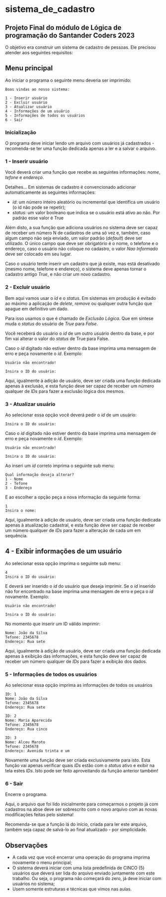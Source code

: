 # sistema_de_cadastro
## Projeto Final do módulo de Lógica de programação do Santander Coders 2023

O objetivo era construir um sistema de cadastro de pessoas. Ele precisou atender aos seguintes requisitos:


## Menu principal
Ao iniciar o programa o seguinte menu deveria ser imprimido:

```
Boas vindas ao nosso sistema:

1 - Inserir usuário
2 - Excluir usuário
3 - Atualizar usuário
4 - Informações de um usuário
5 - Informações de todos os usuários
6 - Sair

```

### Inicialização

O programa deve iniciar lendo um arquivo com usuários já cadastrados - recomenda-se ter uma função dedicada apenas a ler e a salvar o arquivo.

### 1 - Inserir usuário
Você deverá criar uma função que recebe as seguintes informações: _nome_, _tefone_ e _endereço_.

Detalhes... Em sistemas de cadastro é convencionado adicionar automaticamente as seguintes informações:
- _id_: um número inteiro aleatório ou incremental que identifica um usuário (o id não pode se repetir);
- _status_: um valor booleano que indica se o usuário está ativo ao não. Por padrão esse valor é True

Além disto, a sua função que adiciona usuários no sistema deve ser capaz de receber um número N de cadastros de uma só vez e, também, caso algum campo não seja enviado, um valor padrão (*default*) deve ser utilizado. O único campo que deve ser obrigatório é o nome, o telefone e o endereço, caso o usuário não coloque no cadastro, o valor *Nao Informado* deve ser colocado em seu lugar.

Caso o usuário tente inserir um cadastro que já existe, mas está desativado (mesmo nome, telefone e endereço), o sistema deve apenas tornar o cadastro antigo *True*, e não criar um novo cadastro.

### 2 - Excluir usuário
Bem aqui vamos usar o _id_ e o _status_. Em sistemas em produção é evitado ao máximo a aplicação de *delete*, *remove* ou qualquer outra função que apague em definitivo um dado. 

Para isso usamos o que é chamado de _Exclusão Lógica_. Que em síntese muda o _status_ do usuário de *True* para *False*.

Você receberá do usuário o _id_ de um outro usuário dentro da base, e por fim vai alterar o valor do _status_ de True para False.

Caso o _id_ digitado não estiver dentro da base imprima uma mensagem de erro e peça novamente o _id_. Exemplo:
```
Usuário não encontrado!

Insira o ID do usuário:
```

Aqui, igualmente à adição de usuário, deve ser criada uma função dedicada apenas à exclusão, e esta função deve ser capaz de receber um número qualquer de *IDs* para fazer a exclusão lógica dos mesmos.

### 3 - Atualizar usuário
Ao selecionar essa opção você deverá pedir o _id_ de um usuário:

```
Insira o ID do usuário:
```

Caso o _id_ digitado não estiver dentro da base imprima uma mensagem de erro e peça novamente o _id_. Exemplo:
```
Usuário não encontrado!

Insira o ID do usuário:
```

Ao inseri um _id_ correto imprima o seguinte sub menu:
```
Qual informação deseja alterar?
1 - Nome
2 - Tefone
3 - Endereço
```
E ao escolher a opção peça a nova informação da seguinte forma:

```
1
Insira o nome:
```

Aqui, igualmente à adição de usuário, deve ser criada uma função dedicada apenas à atualização cadastral, e esta função deve ser capaz de receber um número qualquer de *IDs* para fazer a alteração de cada um em sequência.


## 4 - Exibir informações de um usuário
Ao selecionar essa opção imprima o seguinte sub menu:
```
4
Insira o ID do usuário:
```

E deverá ser inserido o _id_ do usuário que deseja imprimir.
Se o _id_ inserido não for encontrado na base imprima uma mensagem de erro e peça o _id_ novamente. Exemplo:
```
Usuário não encontrado!

Insira o ID do usuário:
```

No momento que inserir um ID válido imprimir:

```
Nome: João da Silva
Tefone: 2345678
Endereço: Rua sete
```

Aqui, igualmente à adição de usuário, deve ser criada uma função dedicada apenas à exibição das informações, e esta função deve ser capaz de receber um número qualquer de *IDs* para fazer a exibição dos dados.

### 5 - Informações de todos os usuários
Ao selecionar essa opção imprima as informações de todos os usuários

```
ID: 1
Nome: João da Silva
Tefone: 2345678
Endereço: Rua sete

ID: 2
Nome: Maria Aparecida
Tefone: 2345678
Endereço: Rua cinco

ID: 3
Nome: Alceu Maroto
Tefone: 2345678
Endereço: Avenida trinta e um
```

Novamente uma função deve ser criada exclusivamente para isto. Esta função vai apenas verificar quais *IDs* estão com o *status* ativo e exibir na tela estes *IDs*. Isto pode ser feito aproveitando da função anterior também!

### 6 - Sair

Encerre o programa.

Aqui, o arquivo que foi lido inicialmente para começarmos o projeto já com cadastros na abse deve ser sobrescrito com o novo arquivo com as novas modificações feitas pelo sistema!

Recomenda-se que a função lá do início, criada para ler este arquivo, também seja capaz de salvá-lo ao final atualizado - por simplicidade.


## Observações
- A cada vez que você encerrar uma operação do programa imprima novamente o menu principal;
- O sistema deverá iniciar com uma lista predefinida de CINCO (5) usuários que deverá ser lida do arquivo enviado juntamente com este trabalho. Ou seja, o programa não começará do zero, já deve iniciar com usuários no sistema;
- Usem somente estruturas e técnicas que vimos nas aulas.

